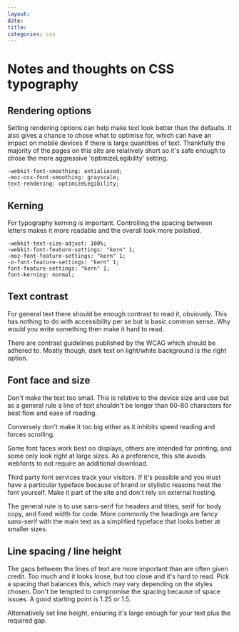 ```yaml
---
layout:
date:
title:
categories: css
---
```


# Notes and thoughts on CSS typography

## Rendering options

Setting rendering options can help make text look better than the defaults. It also gives a chance to chose what to optimise for, which can have an impact on mobile devices if there is large quantities of text. Thankfully the majority of the pages on this site are relatively short so it's safe enough to chose the more aggressive 'optimizeLegibility' setting.

    -webkit-font-smoothing: antialiased;
    -moz-osx-font-smoothing: grayscale;
    text-rendering: optimizeLegibility;

## Kerning

For typography kerning is important. Controlling the spacing between letters makes it more readable and the overall look more polished.

    -webkit-text-size-adjust: 100%;
    -webkit-font-feature-settings: "kern" 1;
    -moz-font-feature-settings: "kern" 1;
    -o-font-feature-settings: "kern" 1;
    font-feature-settings: "kern" 1;
    font-kerning: normal;

## Text contrast

For general text there should be enough contrast to read it, obviously. This has nothing to do with accessibility per se but is basic common sense. Why would you write something then make it hard to read. 

There are contrast guidelines published by the WCAG which should be adhered to. Mostly though, dark text on light/white background is the right option. 

## Font face and size

Don't make the text too small. This is relative to the device size and use but as a general rule a line of text shouldn't be longer than 60-80 characters for best flow and ease of reading. 

Conversely don't make it too big either as it inhibits speed reading and forces scrolling. 

Some font faces work best on displays, others are intended for printing, and some only look right at large sizes. As a preference, this site avoids webfonts to not require an additional download.

Third party font services track your visitors. If it's possible and you must have a particular typeface because of brand or stylistic reasons host the font yourself. Make it part of the site and don't rely on external hosting.

The general rule is to use sans-serif for headers and titles, serif for body copy, and fixed width for code. More commonly the headings are fancy sans-serif with the main text as a simplified typeface that looks better at smaller sizes. 

## Line spacing / line height

The gaps between the lines of text are more important than are often given credit. Too much and it looks loose, but too close and it's hard to read. Pick a spacing that balances this, which may vary depending on the styles chosen. Don't be tempted to compromise the spacing because of space issues. A good starting point is 1.25 or 1.5.

Alternatively set line height, ensuring it's large enough for your text plus the required gap.





